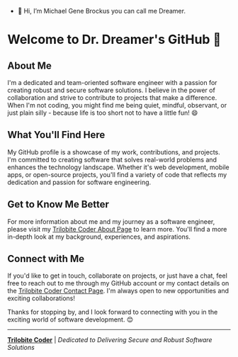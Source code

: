 - 👋 Hi, I’m Michael Gene Brockus you can call me Dreamer.

# Welcome to Dr. Dreamer's GitHub 🚀

## About Me

I'm a dedicated and team-oriented software engineer with a passion for creating robust and secure software solutions. I believe in the power of collaboration and strive to contribute to projects that make a difference. When I'm not coding, you might find me being quiet, mindful, observant, or just plain silly - because life is too short not to have a little fun! 😄

## What You'll Find Here

My GitHub profile is a showcase of my work, contributions, and projects. I'm committed to creating software that solves real-world problems and enhances the technology landscape. Whether it's web development, mobile apps, or open-source projects, you'll find a variety of code that reflects my dedication and passion for software engineering.

## Get to Know Me Better

For more information about me and my journey as a software engineer, please visit my [Trilobite Coder About Page](https://trilobite.code.blog/about) to learn more. You'll find a more in-depth look at my background, experiences, and aspirations.

## Connect with Me

If you'd like to get in touch, collaborate on projects, or just have a chat, feel free to reach out to me through my GitHub account or my contact details on the [Trilobite Coder Contact Page](https://trilobite.code.blog/about). I'm always open to new opportunities and exciting collaborations!

Thanks for stopping by, and I look forward to connecting with you in the exciting world of software development. 😊

---

**[Trilobite Coder](https://trilobite.code.blog)** | *Dedicated to Delivering Secure and Robust Software Solutions*
<!---
michaelbrockus/michaelbrockus is a ✨ special ✨ repository because its `README.md` (this file) appears on your GitHub profile.
You can click the Preview link to take a look at your changes.
--->
